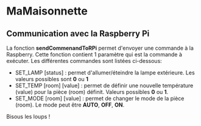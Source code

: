 # MaMaisonnette
## Communication avec la Raspberry Pi
La fonction **sendCommenandToRPi** permet d'envoyer une commande à la Raspberry. Cette fonction contient 1 paramètre qui est la commande à exécuter. Les différentes commandes sont listées ci-dessous:

* SET_LAMP [status] : permet d'allumer/éteindre la lampe extérieure. Les valeurs possibles sont **0** ou **1**
* SET_TEMP [room] [value] : permet de définir une nouvelle température (value) pour la pièce (room) définit. Valeurs possibles **0** ou **1**.
* SET_MODE [room] [value] : permet de changer le mode de la pièce (room). Le mode peut être **AUTO**, **OFF**, **ON**.

Bisous les loups !